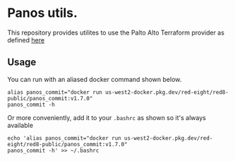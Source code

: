 # Panos utils.

This repository provides utilites to use the Palto Alto Terraform provider as defined [here](https://registry.terraform.io/providers/PaloAltoNetworks/panos/latest/docs/guides/commits-overview)

## Usage
You can run with an aliased docker command shown below.
```shell
alias panos_commit="docker run us-west2-docker.pkg.dev/red-eight/red8-public/panos_commit:v1.7.0"
panos_commit -h
```
Or more conveniently, add it to your `.bashrc` as shown so it's always available
```shell
echo 'alias panos_commit="docker run us-west2-docker.pkg.dev/red-eight/red8-public/panos_commit:v1.7.0"
panos_commit -h' >> ~/.bashrc
```
